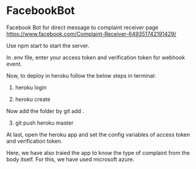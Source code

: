 # FacebookBot
Facebook Bot for direct message to complaint receiver page  https://www.facebook.com/Complaint-Receiver-649351742191429/


Use npm start to start the server.

In .env file, enter your access token and verification token for webhook event.

Now, to deploy in heroku follow the below steps in terminal:

1) heroku login

2) heroku create

Now add the folder by git add .

3) git push heroku master


At last, open the heroku app and set the config variables of access token and verification token.

Here, we have also traied the app to know the type of complaint from the body itself. For this, we have used microsoft azure.
